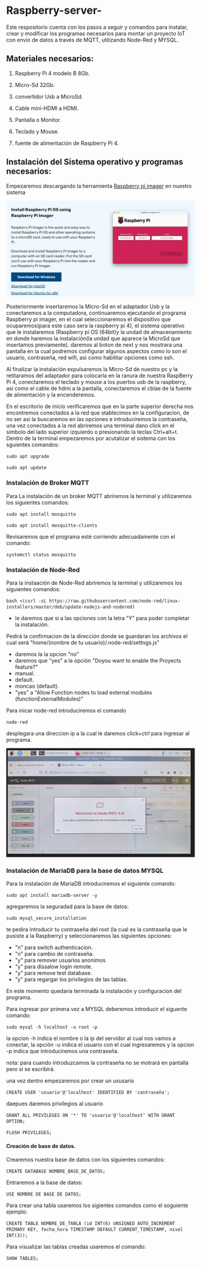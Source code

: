 # Raspberry-server-
Este respositorio cuenta con los pasos a seguir y comandos para instalar, crear y modificar los programas necesarios para montar un proyecto IoT con envio de datos a través de MQTT, utilizando Node-Red y MYSQL.

## Materiales necesarios:

1. Raspberry Pi 4 modelo B 8Gb.

2. Micro-Sd 32Gb.

3. convertidor Usb a MicroSd.

5. Cable mini-HDMI a HDMI.

6. Pantalla o Monitor.

7. Teclado y Mouse.

8. fuente de alimentación de Raspberry Pi 4.

## Instalación del Sistema operativo y programas necesarios:

Empezaremos descargando la herramienta [Raspberry pi imager](https://www.raspberrypi.com/software/) en nuestro sistema

![](imagenes/RaspberrypiImager.JPG)

Posteriormente insertaremos la Micro-Sd en el adaptador Usb y la conectaremos a la computadora, continuaremos ejecutando el programa Raspberry pi imager, en el cual seleccionaremos el dispositivo que ocuparemos(para este caso sera la raspberry pi 4), el sistema operativo que le instalaremos (Raspberry pi OS (64bit)y la undad de almacenamiento en donde haremos la instalación(la undad que aparece la MicroSd que insertamos previamente). daremos al boton de next y nos mostrara una pantalla en la cual podremos configurar algunos aspectos como lo son el usuario, contraseña, red wifi, asi como habilitar opciones como ssh.

Al finalizar la instalación expulsaremos la Micro-Sd de nuestro pc y la retitaramos del adaptador para colocarla en la ranura de nuestra RaspBerry Pi 4, conectaremos el teclado y mouse a los puertos usb de la raspberry, asi como el cable de hdmi a la pantalla, conectaremos el cblae de la fuente de alimentación y la encenderemos.

En el escritorio de inicio verificaremos que en la parte superior derecha nos encontremos conectados a la red que stablecimos en la configuracion, de no ser asi la buscaremos en las opciones e introduciremos la contraseña, una vez conectados a la red abriremos una terminal dano click en el simbolo del lado superior izquierdo o presionando la teclas Ctrl+alt+t.
Dentro de la terminal empezaremos por acutalizar el sistema con los sguientes comandos:
```
sudo apt upgrade

```
```
sudo apt update

```
### Instalación de Broker MQTT

Para La instalación de un broker MQTT abriremos la terminal y utilizaremos los siguientes comandos:
```
sudo apt install mosquitto

```
```
sudo apt install mosquitto-clients

```

Revisaremos que el programa esté corriendo adecuadamente con el comando: 
```
systemctl status mosquitto

```
### Instalación de Node-Red

Para la instaación de Node-Red abriremos la terminal y utilizaremos los siguientes comandos:

```
bash <(curl -sL https://raw.githubusercontent.com/node-red/linux-installers/master/deb/update-nodejs-and-nodered)

```
 - le daremos que si a las opciones con la letra "Y" para poder completar la instalación. 

Pedirá la confirmacion de la dirección donde se guardaran los archivos el cual será "home/(nombre de tu usuario)/.node-red/settngs.js"

 - daremos la la opcion "no"
 - daremos que "yes" a la opción "Doyou want to enable the Proyects feature?"
 - manual.
 - default. 
 - moncao (default).
 - "yes"  a "Allow Function nodes to load external modules (functionExternalModules)"

Para inicar node-red introduciremos el comando 
```
node-red

```
desplegara una direccion ip a la cual le daremos click+ctrl para ingresar al programa.

![](imagenes/NODE-RED.png)

### Instalación de MariaDB para la base de datos MYSQL

Para la instalación de MariaDB introduciremos el siguiente comando:

```
sudo apt install mariadb-server -y

```

agregaremos la seguradad para la base de datos:

```
sudo mysql_secure_installation

```
te pedira introducir tu contraseña del root (la cual es la contraseña que le pusiste a la Raspberry) y seleccionaremos las siguientes opciones:
- "n" para switch authenticacion.
- "n" para cambio de contraseña.
- "y" para remover usuarios anonimos
- "y" para dissalow login remote.
- "y" para remove test database.
- "y" para regargar los privilegios de las tablas.

En este momento quedaria terminada la instalación y configuracion del programa.

Para ingresar por primera vez a MYSQL deberemos introducir el siguente comando:

```
sudo mysql -h localhost -u root -p

```
la opcion -h indica el nombre o la ip del servidor al cual nos vamos a conectar, la opción -u indica el usuario con el cual ingresaremos y la opcion -p indica que introduciremos una contraseña.

nota: para cuando introduzcamos la contraseña no se motrará en pantalla pero si se escribirá.

una vez dentro empezaremos por crear un ususario

```
CREATE USER 'usuario'@'localhost' IDENTIFIED BY 'contraseña';

```


daepues daremos privilegios al usuario

```
GRANT ALL PRIVILEGES ON '*' TO 'usuario'@'localhost' WITH GRANT OPTION;

```
```
FLUSH PRIVILEGES;

```
#### Creación de base de datos.

Crearemos nuestra base de datos con los siguientes comandos:

```
CREATE DATABASE NOMBRE_BASE_DE_DATOS;

```

Entraremos a la base de datos:

```
USE NOMBRE DE BASE DE DATOS;

```
Para crear una tabla usaremos los sigientes comandos como el soguiente ejemplo:

```
CREATE TABLE NOMBRE_DE_TABLA (id INT(6) UNSIGNED AUTO_INCREMENT PRIMARY KEY, fecha_hora TIMESTAMP DEFAULT CURRENT_TIMESTAMP, nivel INT(3));

```
Para visualizar las tablas creadas usaremos el comando:

```
SHOW TABLES;

```




